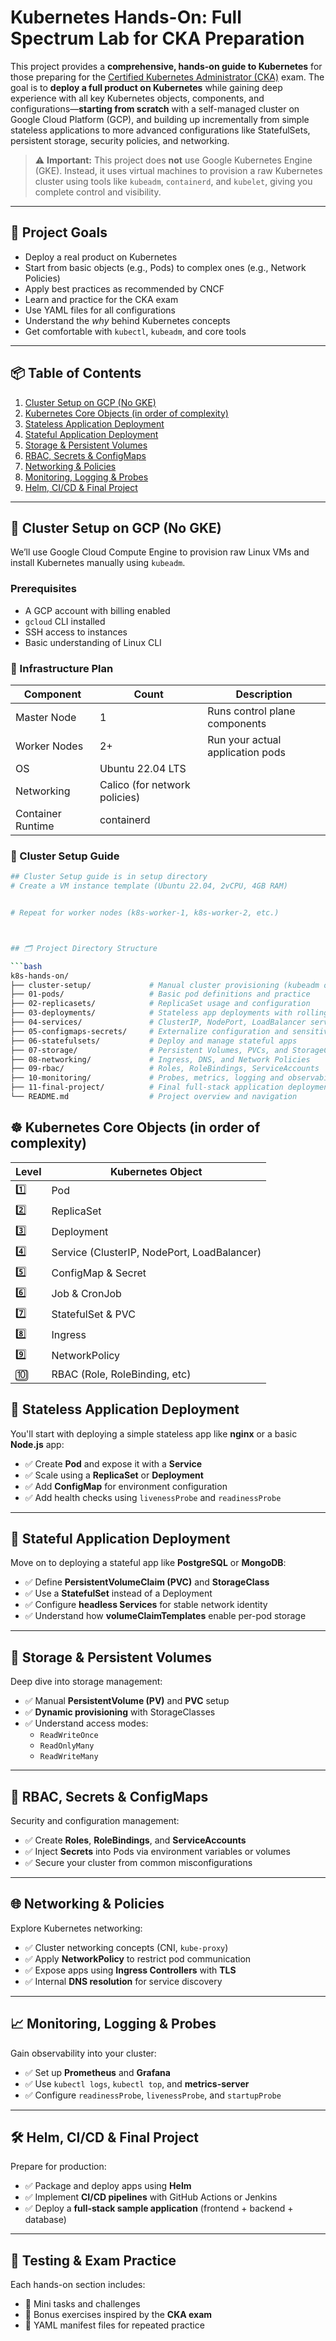 # Kubernetes Hands-On: Full Spectrum Lab for CKA Preparation

This project provides a **comprehensive, hands-on guide to Kubernetes** for those preparing for the [Certified Kubernetes Administrator (CKA)](https://www.cncf.io/certification/cka/) exam. The goal is to **deploy a full product on Kubernetes** while gaining deep experience with all key Kubernetes objects, components, and configurations—**starting from scratch** with a self-managed cluster on Google Cloud Platform (GCP), and building up incrementally from simple stateless applications to more advanced configurations like StatefulSets, persistent storage, security policies, and networking.

> ⚠️ **Important:** This project does **not** use Google Kubernetes Engine (GKE). Instead, it uses virtual machines to provision a raw Kubernetes cluster using tools like `kubeadm`, `containerd`, and `kubelet`, giving you complete control and visibility.

---

## 🧠 Project Goals

- Deploy a real product on Kubernetes
- Start from basic objects (e.g., Pods) to complex ones (e.g., Network Policies)
- Apply best practices as recommended by CNCF
- Learn and practice for the CKA exam
- Use YAML files for all configurations
- Understand the _why_ behind Kubernetes concepts
- Get comfortable with `kubectl`, `kubeadm`, and core tools

---

## 📦 Table of Contents

1. [Cluster Setup on GCP (No GKE)](#-cluster-setup-on-gcp-no-gke)
2. [Kubernetes Core Objects (in order of complexity)](#-kubernetes-core-objects-in-order-of-complexity)
3. [Stateless Application Deployment](#-stateless-application-deployment)
4. [Stateful Application Deployment](#-stateful-application-deployment)
5. [Storage & Persistent Volumes](#-storage--persistent-volumes)
6. [RBAC, Secrets & ConfigMaps](#-rbac-secrets--configmaps)
7. [Networking & Policies](#-networking--policies)
8. [Monitoring, Logging & Probes](#-monitoring-logging--probes)
9. [Helm, CI/CD & Final Project](#-helm-cicd--final-project)

---

## 🔧 Cluster Setup on GCP (No GKE)

We’ll use Google Cloud Compute Engine to provision raw Linux VMs and install Kubernetes manually using `kubeadm`.

### Prerequisites

- A GCP account with billing enabled
- `gcloud` CLI installed
- SSH access to instances
- Basic understanding of Linux CLI

### 🧱 Infrastructure Plan

| Component         | Count                         | Description                      |
| ----------------- | ----------------------------- | -------------------------------- |
| Master Node       | 1                             | Runs control plane components    |
| Worker Nodes      | 2+                            | Run your actual application pods |
| OS                | Ubuntu 22.04 LTS              |
| Networking        | Calico (for network policies) |
| Container Runtime | containerd                    |

### 📜 Cluster Setup Guide

````bash
## Cluster Setup guide is in setup directory
# Create a VM instance template (Ubuntu 22.04, 2vCPU, 4GB RAM)


# Repeat for worker nodes (k8s-worker-1, k8s-worker-2, etc.)



## 🗂️ Project Directory Structure

```bash
k8s-hands-on/
├── cluster-setup/             # Manual cluster provisioning (kubeadm on GCP)
├── 01-pods/                   # Basic pod definitions and practice
├── 02-replicasets/            # ReplicaSet usage and configuration
├── 03-deployments/            # Stateless app deployments with rolling updates
├── 04-services/               # ClusterIP, NodePort, LoadBalancer services
├── 05-configmaps-secrets/     # Externalize configuration and sensitive data
├── 06-statefulsets/           # Deploy and manage stateful apps
├── 07-storage/                # Persistent Volumes, PVCs, and StorageClasses
├── 08-networking/             # Ingress, DNS, and Network Policies
├── 09-rbac/                   # Roles, RoleBindings, ServiceAccounts
├── 10-monitoring/             # Probes, metrics, logging and observability
├── 11-final-project/          # Final full-stack application deployment
└── README.md                  # Project overview and navigation
````

## ☸️ Kubernetes Core Objects (in order of complexity)

| Level | Kubernetes Object                           |
| ----- | ------------------------------------------- |
| 1️⃣    | Pod                                         |
| 2️⃣    | ReplicaSet                                  |
| 3️⃣    | Deployment                                  |
| 4️⃣    | Service (ClusterIP, NodePort, LoadBalancer) |
| 5️⃣    | ConfigMap & Secret                          |
| 6️⃣    | Job & CronJob                               |
| 7️⃣    | StatefulSet & PVC                           |
| 8️⃣    | Ingress                                     |
| 9️⃣    | NetworkPolicy                               |
| 🔟    | RBAC (Role, RoleBinding, etc)               |

## 🚀 Stateless Application Deployment

You'll start with deploying a simple stateless app like **nginx** or a basic **Node.js** app:

- ✅ Create **Pod** and expose it with a **Service**
- ✅ Scale using a **ReplicaSet** or **Deployment**
- ✅ Add **ConfigMap** for environment configuration
- ✅ Add health checks using `livenessProbe` and `readinessProbe`

---

## 💾 Stateful Application Deployment

Move on to deploying a stateful app like **PostgreSQL** or **MongoDB**:

- ✅ Define **PersistentVolumeClaim (PVC)** and **StorageClass**
- ✅ Use a **StatefulSet** instead of a Deployment
- ✅ Configure **headless Services** for stable network identity
- ✅ Understand how **volumeClaimTemplates** enable per-pod storage

---

## 💽 Storage & Persistent Volumes

Deep dive into storage management:

- ✅ Manual **PersistentVolume (PV)** and **PVC** setup
- ✅ **Dynamic provisioning** with StorageClasses
- ✅ Understand access modes:
  - `ReadWriteOnce`
  - `ReadOnlyMany`
  - `ReadWriteMany`

---

## 🔐 RBAC, Secrets & ConfigMaps

Security and configuration management:

- ✅ Create **Roles**, **RoleBindings**, and **ServiceAccounts**
- ✅ Inject **Secrets** into Pods via environment variables or volumes
- ✅ Secure your cluster from common misconfigurations

---

## 🌐 Networking & Policies

Explore Kubernetes networking:

- ✅ Cluster networking concepts (CNI, `kube-proxy`)
- ✅ Apply **NetworkPolicy** to restrict pod communication
- ✅ Expose apps using **Ingress Controllers** with **TLS**
- ✅ Internal **DNS resolution** for service discovery

---

## 📈 Monitoring, Logging & Probes

Gain observability into your cluster:

- ✅ Set up **Prometheus** and **Grafana**
- ✅ Use `kubectl logs`, `kubectl top`, and **metrics-server**
- ✅ Configure `readinessProbe`, `livenessProbe`, and `startupProbe`

---

## 🛠️ Helm, CI/CD & Final Project

Prepare for production:

- ✅ Package and deploy apps using **Helm**
- ✅ Implement **CI/CD pipelines** with GitHub Actions or Jenkins
- ✅ Deploy a **full-stack sample application** (frontend + backend + database)

---

## 🧪 Testing & Exam Practice

Each hands-on section includes:

- 🎯 Mini tasks and challenges
- 🧩 Bonus exercises inspired by the **CKA exam**
- 📝 YAML manifest files for repeated practice
